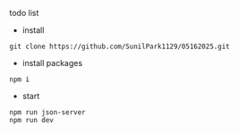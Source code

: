 todo list

- install<br/>
```
git clone https://github.com/SunilPark1129/05162025.git
```

- install packages<br/>
```
npm i
```

- start<br/>
```
npm run json-server
npm run dev
```
